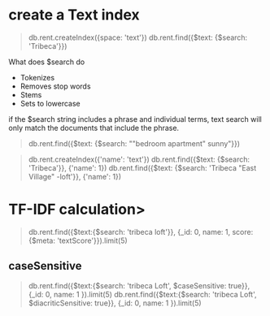 # create a Text index

> db.rent.createIndex({space: 'text'})
> db.rent.find({$text: {$search: 'Tribeca'}})

What does $search do

+ Tokenizes
+ Removes stop words
+ Stems
+ Sets to lowercase



if the $search string includes a phrase and individual terms, text search will only match the documents that include the phrase.
> db.rent.find({$text: {$search: "\"bedroom apartment\" sunny"}})


> db.rent.createIndex({'name': 'text'})
> db.rent.find({$text: {$search: 'Tribeca'}}, {'name': 1})
> db.rent.find({$text: {$search: 'Tribeca \"East Village\" -loft'}}, {'name': 1})

# TF-IDF calculation>

> db.rent.find({$text:{$search: 'tribeca loft'}}, {_id: 0, name: 1, score: {$meta: 'textScore'}}).limit(5)

## caseSensitive

> db.rent.find({$text:{$search: 'tribeca Loft', $caseSensitive: true}}, {_id: 0, name: 1 }).limit(5)
> db.rent.find({$text:{$search: 'tribeca Loft', $diacriticSensitive: true}}, {_id: 0, name: 1 }).limit(5)
>


